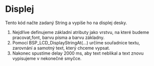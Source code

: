 # Displej
Tento kód načte zadaný String a vypíše ho na displej desky.

1. Nejdříve definujeme základní atributy jako vrstvu, na které budeme pracovat,font, barvu písma a barvu základny.
2. Pomocí BSP_LCD_DisplayStringAt(...) určíme souřadnice textu, zarovnání a samotný text, který chceme vypsat.
3. Nakonec spustíme delay 2000 ms, aby text neblikal a text znovu vypisujeme v nekonečné smyčce.
